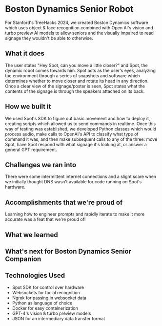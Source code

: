 # Boston Dynamics Senior Robot

For Stanford's TreeHacks 2024, we created Boston Dynamics software which uses object & face recognition combined with Open AI's vision and turbo preview AI models to allow seniors and the visually impaired to read signage they wouldn't be able to otherwise.

## What it does
The user states "Hey Spot, can you move a little closer?" and Spot, the dynamic robot comes towards him. Spot acts as the user's eyes, analyzing the environment through a series of snapshots and software which determines whether to move closer and rotate its head in any direction. Once a clear view of the signage/poster is seen, Spot states what the contents of the signage is through the speakers attached on its back.

## How we built it
We used Spot's SDK to figure out basic movement and how to deploy it, creating scripts which allowed us to send commands in realtime. Once this way of testing was established, we developed Python classes which would process audio, make calls to OpenAI's API to classify what type of command it was, and then make subsequent calls to any of the three: move Spot, have Spot respond with what signage it's looking at, or answer a general GPT requirement.

## Challenges we ran into
There were some intermittent internet connections and a slight scare when we initially thought DNS wasn't available for code running on Spot's hardware. 

## Accomplishments that we're proud of
Learning how to engineer prompts and rapidly iterate to make it more accurate was a feat that we're proud of!

## What we learned

## What's next for Boston Dynamics Senior Companion

## Technologies Used
* Spot SDK for control over hardware
* Websockets for facial recognition
* Ngrok for passing in websocket data
* Python as language of choice
* Docker for easy containerization
* GPT-4's vision & turbo preview models
* JSON for an intermediary data transfer format


